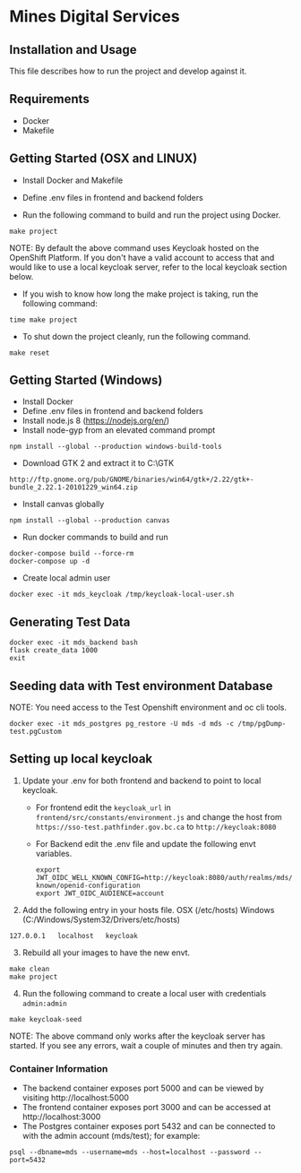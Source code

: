 # Mines Digital Services

## Installation and Usage

This file describes how to run the project and develop against it.

## Requirements

* Docker
* Makefile

## Getting Started (OSX and LINUX)

* Install Docker and Makefile
* Define .env files in frontend and backend folders

* Run the following command to build and run the project using Docker.
```
make project
```

NOTE: By default the above command uses Keycloak hosted on the OpenShift Platform.
If you don't have a valid account to access that and would like to use a local keycloak server, refer to the local keycloak section below.

* If you wish to know how long the make project is taking, run the following command:
```
time make project
```

* To shut down the project cleanly, run the following command.
```
make reset
```


## Getting Started (Windows)

* Install Docker
* Define .env files in frontend and backend folders
* Install node.js  8 (https://nodejs.org/en/)
* Install node-gyp from an elevated command prompt
```
npm install --global --production windows-build-tools
```
* Download GTK 2 and extract it to C:\GTK
```
http://ftp.gnome.org/pub/GNOME/binaries/win64/gtk+/2.22/gtk+-bundle_2.22.1-20101229_win64.zip
```
* Install canvas globally
```
npm install --global --production canvas
```
* Run docker commands to build and run
```
docker-compose build --force-rm
docker-compose up -d
```
* Create local admin user
```
docker exec -it mds_keycloak /tmp/keycloak-local-user.sh
```

## Generating Test Data

```
docker exec -it mds_backend bash
flask create_data 1000
exit
```

## Seeding data with Test environment Database
NOTE: You need access to the Test Openshift environment and oc cli tools.
```
docker exec -it mds_postgres pg_restore -U mds -d mds -c /tmp/pgDump-test.pgCustom
```

## Setting up local keycloak
1. Update your .env for both frontend and backend to point to local keycloak.
    - For frontend edit the `keycloak_url` in `frontend/src/constants/environment.js` and change the host from
`https://sso-test.pathfinder.gov.bc.ca` to `http://keycloak:8080`

    - For Backend edit the .env file and update the following envt variables.
        ```
        export JWT_OIDC_WELL_KNOWN_CONFIG=http://keycloak:8080/auth/realms/mds/.well-known/openid-configuration
        export JWT_OIDC_AUDIENCE=account
        ```

2. Add the following entry in your hosts file.
OSX (/etc/hosts) Windows (C:/Windows/System32/Drivers/etc/hosts)
```
127.0.0.1	localhost	keycloak
```

3. Rebuild all your images to have the new envt.
```
make clean
make project
```

4. Run the following command to create a local user with credentials `admin:admin`
```
make keycloak-seed
```
NOTE: The above command only works after the keycloak server has started. If you see
any errors, wait a couple of minutes and then try again.


### Container Information
* The backend container exposes port 5000 and can be viewed by visiting http://localhost:5000
* The frontend container exposes port 3000 and can be accessed at http://localhost:3000
* The Postgres container exposes port 5432 and can be connected to with the admin account (mds/test); for example:
```
psql --dbname=mds --username=mds --host=localhost --password --port=5432
```